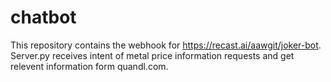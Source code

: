 # chatbot
This repository contains the webhook for https://recast.ai/aawgit/joker-bot. Server.py receives intent of metal price information requests and get relevent information form quandl.com.
